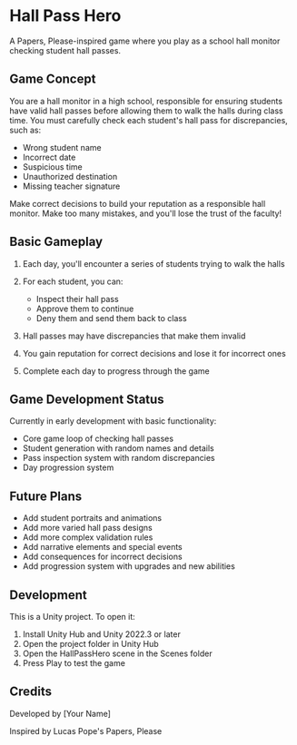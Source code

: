 # Hall Pass Hero

A Papers, Please-inspired game where you play as a school hall monitor checking student hall passes.

## Game Concept

You are a hall monitor in a high school, responsible for ensuring students have valid hall passes before allowing them to walk the halls during class time. You must carefully check each student's hall pass for discrepancies, such as:

- Wrong student name
- Incorrect date
- Suspicious time
- Unauthorized destination
- Missing teacher signature

Make correct decisions to build your reputation as a responsible hall monitor. Make too many mistakes, and you'll lose the trust of the faculty!

## Basic Gameplay

1. Each day, you'll encounter a series of students trying to walk the halls
2. For each student, you can:
   - Inspect their hall pass
   - Approve them to continue
   - Deny them and send them back to class

3. Hall passes may have discrepancies that make them invalid
4. You gain reputation for correct decisions and lose it for incorrect ones
5. Complete each day to progress through the game

## Game Development Status

Currently in early development with basic functionality:
- Core game loop of checking hall passes
- Student generation with random names and details
- Pass inspection system with random discrepancies
- Day progression system

## Future Plans

- Add student portraits and animations
- Add more varied hall pass designs
- Add more complex validation rules
- Add narrative elements and special events
- Add consequences for incorrect decisions
- Add progression system with upgrades and new abilities

## Development

This is a Unity project. To open it:

1. Install Unity Hub and Unity 2022.3 or later
2. Open the project folder in Unity Hub
3. Open the HallPassHero scene in the Scenes folder
4. Press Play to test the game

## Credits

Developed by [Your Name]

Inspired by Lucas Pope's Papers, Please 